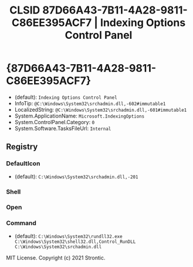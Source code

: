 ﻿---
title: "CLSID 87D66A43-7B11-4A28-9811-C86EE395ACF7 | Indexing Options Control Panel"
excerpt: What is COM-Object CLSID 87D66A43-7B11-4A28-9811-C86EE395ACF7?
---

# {87D66A43-7B11-4A28-9811-C86EE395ACF7}

* (default): `Indexing Options Control Panel`
* InfoTip: `@C:\Windows\System32\srchadmin.dll,-602#immutable1`
* LocalizedString: `@C:\Windows\System32\srchadmin.dll,-601#immutable1`
* System.ApplicationName: `Microsoft.IndexingOptions`
* System.ControlPanel.Category: `0`
* System.Software.TasksFileUrl: `Internal`

## Registry


### DefaultIcon

* (default): `C:\Windows\System32\srchadmin.dll,-201`

### Shell


### Open


### Command

* (default): `C:\Windows\System32\rundll32.exe C:\Windows\System32\shell32.dll,Control_RunDLL C:\Windows\System32\srchadmin.dll`

MIT License. Copyright (c) 2021 Strontic.


